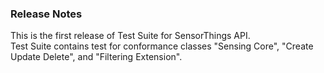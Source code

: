 <h3> Release Notes </h3>
This is the first release of Test Suite for SensorThings API.<br/>
Test Suite contains test for conformance classes "Sensing Core", "Create Update Delete", and "Filtering Extension".
